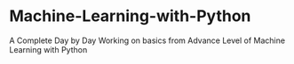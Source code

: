 # Machine-Learning-with-Python
A Complete Day by Day Working on basics from Advance Level of Machine Learning with Python
